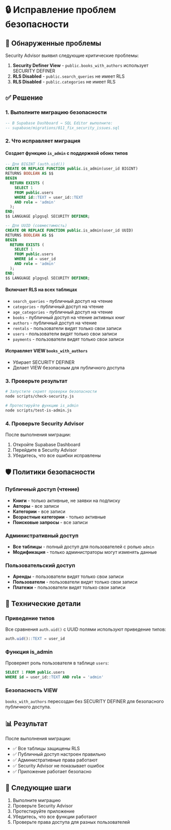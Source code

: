 # 🔒 Исправление проблем безопасности

## 🚨 Обнаруженные проблемы

Security Advisor выявил следующие критические проблемы:

1. **Security Definer View** - `public.books_with_authors` использует SECURITY DEFINER
2. **RLS Disabled** - `public.search_queries` не имеет RLS
3. **RLS Disabled** - `public.categories` не имеет RLS

## ✅ Решение

### 1. Выполните миграцию безопасности
```sql
-- В Supabase Dashboard → SQL Editor выполните:
-- supabase/migrations/011_fix_security_issues.sql
```

### 2. Что исправляет миграция

#### Создает функцию `is_admin` с поддержкой обоих типов
```sql
-- Для BIGINT (auth.uid())
CREATE OR REPLACE FUNCTION public.is_admin(user_id BIGINT)
RETURNS BOOLEAN AS $$
BEGIN
  RETURN EXISTS (
    SELECT 1 
    FROM public.users 
    WHERE id::TEXT = user_id::TEXT
    AND role = 'admin'
  );
END;
$$ LANGUAGE plpgsql SECURITY DEFINER;

-- Для UUID (совместимость)
CREATE OR REPLACE FUNCTION public.is_admin(user_id UUID)
RETURNS BOOLEAN AS $$
BEGIN
  RETURN EXISTS (
    SELECT 1 
    FROM public.users 
    WHERE id = user_id
    AND role = 'admin'
  );
END;
$$ LANGUAGE plpgsql SECURITY DEFINER;
```

#### Включает RLS на всех таблицах
- `search_queries` - публичный доступ на чтение
- `categories` - публичный доступ на чтение
- `age_categories` - публичный доступ на чтение
- `books` - публичный доступ на чтение активных книг
- `authors` - публичный доступ на чтение
- `rentals` - пользователи видят только свои записи
- `users` - пользователи видят только свои записи
- `payments` - пользователи видят только свои записи

#### Исправляет VIEW `books_with_authors`
- Убирает SECURITY DEFINER
- Делает VIEW безопасным для публичного доступа

### 3. Проверьте результат

```bash
# Запустите скрипт проверки безопасности
node scripts/check-security.js

# Протестируйте функцию is_admin
node scripts/test-is-admin.js
```

### 4. Проверьте Security Advisor

После выполнения миграции:
1. Откройте Supabase Dashboard
2. Перейдите в Security Advisor
3. Убедитесь, что все ошибки исправлены

## 🛡️ Политики безопасности

### Публичный доступ (чтение)
- **Книги** - только активные, не заявки на подписку
- **Авторы** - все записи
- **Категории** - все записи
- **Возрастные категории** - только активные
- **Поисковые запросы** - все записи

### Административный доступ
- **Все таблицы** - полный доступ для пользователей с ролью `admin`
- **Модификация** - только администраторы могут изменять данные

### Пользовательский доступ
- **Аренды** - пользователи видят только свои записи
- **Пользователи** - пользователи видят только свои записи
- **Платежи** - пользователи видят только свои записи

## 🔧 Технические детали

### Приведение типов
Все сравнения `auth.uid()` с UUID полями используют приведение типов:
```sql
auth.uid()::TEXT = user_id
```

### Функция is_admin
Проверяет роль пользователя в таблице `users`:
```sql
SELECT 1 FROM public.users 
WHERE id = user_id::TEXT AND role = 'admin'
```

### Безопасность VIEW
`books_with_authors` пересоздан без SECURITY DEFINER для безопасного публичного доступа.

## 📊 Результат

После выполнения миграции:
- ✅ Все таблицы защищены RLS
- ✅ Публичный доступ настроен правильно
- ✅ Административные права работают
- ✅ Security Advisor не показывает ошибок
- ✅ Приложение работает безопасно

## 🚀 Следующие шаги

1. Выполните миграцию
2. Проверьте Security Advisor
3. Протестируйте приложение
4. Убедитесь, что все функции работают
5. Проверьте права доступа для разных пользователей